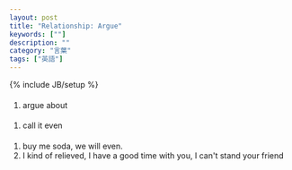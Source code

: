 ```yaml
---
layout: post
title: "Relationship: Argue"
keywords: [""]
description: ""
category: "言葉"
tags: ["英語"]
---
```

{% include JB/setup %}

####
1. argue about



####
1. call it even

####
1. buy me soda, we will even.
2. I kind of relieved, I have a good time with you, I can't stand your friend
